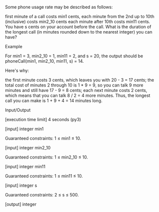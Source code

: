 Some phone usage rate may be described as follows:

first minute of a call costs min1 cents,
each minute from the 2nd up to 10th (inclusive) costs min2_10 cents
each minute after 10th costs min11 cents.
You have s cents on your account before the call. What is the duration of the longest call (in minutes rounded down to the nearest integer) you can have?

Example

For min1 = 3, min2_10 = 1, min11 = 2, and s = 20, the output should be
phoneCall(min1, min2_10, min11, s) = 14.

Here's why:

the first minute costs 3 cents, which leaves you with 20 - 3 = 17 cents;
the total cost of minutes 2 through 10 is 1 * 9 = 9, so you can talk 9 more minutes and still have 17 - 9 = 8 cents;
each next minute costs 2 cents, which means that you can talk 8 / 2 = 4 more minutes.
Thus, the longest call you can make is 1 + 9 + 4 = 14 minutes long.

Input/Output

[execution time limit] 4 seconds (py3)

[input] integer min1

Guaranteed constraints:
1 ≤ min1 ≤ 10.

[input] integer min2_10

Guaranteed constraints:
1 ≤ min2_10 ≤ 10.

[input] integer min11

Guaranteed constraints:
1 ≤ min11 ≤ 10.

[input] integer s

Guaranteed constraints:
2 ≤ s ≤ 500.

[output] integer